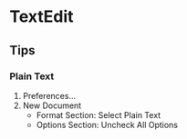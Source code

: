 # TextEdit

## Tips

### Plain Text

1. Preferences...
2. New Document
   - Format Section: Select Plain Text
   - Options Section: Uncheck All Options

